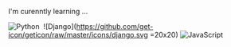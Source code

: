 I'm curenntly learning ...


![Python](https://img.shields.io/badge/-Python-05122A?style=flat&logo=python)&nbsp;
![Django](https://github.com/get-icon/geticon/raw/master/icons/django.svg =20x20)
![JavaScript](https://img.shields.io/badge/-JavaScript-05122A?style=flat&logo=javascript)&nbsp;

